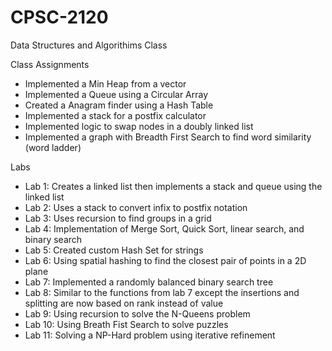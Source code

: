 # CPSC-2120
Data Structures and Algorithims Class

Class Assignments
 - Implemented a Min Heap from a vector
 - Implemented a Queue using a Circular Array
 - Created a Anagram finder using a Hash Table
 - Implemented a stack for a postfix calculator
 - Implemented logic to swap nodes in a doubly linked list
 - Implemented a graph with Breadth First Search to find word similarity (word ladder)

Labs
 - Lab 1: Creates a linked list then implements a stack and queue using the linked list
 - Lab 2: Uses a stack to convert infix to postfix notation
 - Lab 3: Uses recursion to find groups in a grid
 - Lab 4: Implementation of Merge Sort, Quick Sort, linear search, and binary search
 - Lab 5: Created custom Hash Set for strings
 - Lab 6: Using spatial hashing to find the closest pair of points in a 2D plane
 - Lab 7: Implemented a randomly balanced binary search tree
 - Lab 8: Similar to the functions from lab 7 except the insertions and splitting are now based on rank instead of value
 - Lab 9: Using recursion to solve the N-Queens problem
 - Lab 10: Using Breath Fist Search to solve puzzles
 - Lab 11: Solving a NP-Hard problem using iterative refinement
